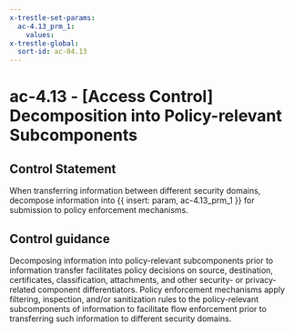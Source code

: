 ```yaml
---
x-trestle-set-params:
  ac-4.13_prm_1:
    values:
x-trestle-global:
  sort-id: ac-04.13
---
```


# ac-4.13 - \[Access Control\] Decomposition into Policy-relevant Subcomponents

## Control Statement

When transferring information between different security domains, decompose information into {{ insert: param, ac-4.13_prm_1 }} for submission to policy enforcement mechanisms.

## Control guidance

Decomposing information into policy-relevant subcomponents prior to information transfer facilitates policy decisions on source, destination, certificates, classification, attachments, and other security- or privacy-related component differentiators. Policy enforcement mechanisms apply filtering, inspection, and/or sanitization rules to the policy-relevant subcomponents of information to facilitate flow enforcement prior to transferring such information to different security domains.
